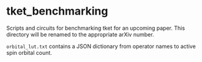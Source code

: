 # tket_benchmarking
Scripts and circuits for benchmarking tket for an upcoming paper.
This directory will be renamed to the appropriate arXiv number.

`orbital_lut.txt` contains a JSON dictionary from operator names to
active spin orbital count.